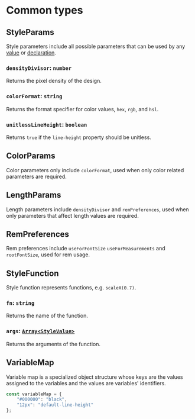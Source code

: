 # Common types

## StyleParams

Style parameters include all possible parameters that can be used by any [value](./values.md) or [declaration](./declarations.md).

### `densityDivisor`: `number`
Returns the pixel density of the design.

### `colorFormat`: `string`
Returns the format specifier for color values, `hex`, `rgb`, and `hsl`.

### `unitlessLineHeight`: `boolean`
Returns `true` if the `line-height` property should be unitless.

## ColorParams

Color parameters only include `colorFormat`, used when only color related parameters are required.

## LengthParams

Length parameters include `densityDivisor` and `remPreferences`, used when only parameters that affect length values are required.

## RemPreferences

Rem preferences include `useForFontSize` `useForMeasurements` and `rootFontSize`, used for rem usage.


## StyleFunction

Style function represents functions, e.g. `scaleX(0.7)`.

### `fn`: `string`
Returns the name of the function.

### `args`: [`Array<StyleValue>`](./values.md#stylevalue)
Returns the arguments of the function.

## VariableMap

Variable map is a specialized object structure whose keys are the values assigned to the variables and the values are variables' identifiers.

```js
const variableMap = {
    "#000000": "black",
    "12px": "default-line-height"
};
```

